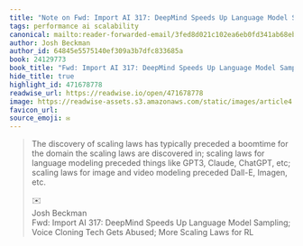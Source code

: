 ```yaml
---
title: "Note on Fwd: Import AI 317: DeepMind Speeds Up Language Model Sampling; Voice Cloning Tech Gets Abused; More Scaling Laws for RL via Josh Beckman"
tags: performance ai scalability
canonical: mailto:reader-forwarded-email/3fed8d021c102ea6eb0fd341ab68ebfd
author: Josh Beckman
author_id: 64845e5575140ef309a3b7dfc833685a
book: 24129773
book_title: "Fwd: Import AI 317: DeepMind Speeds Up Language Model Sampling; Voice Cloning Tech Gets Abused; More Scaling Laws for RL"
hide_title: true
highlight_id: 471678778
readwise_url: https://readwise.io/open/471678778
image: https://readwise-assets.s3.amazonaws.com/static/images/article4.6bc1851654a0.png
favicon_url: 
source_emoji: ✉️
---
```


> The discovery of scaling laws has typically preceded a boomtime for the domain the scaling laws are discovered in; scaling laws for language modeling preceded things like GPT3, Claude, ChatGPT, etc; scaling laws for image and video modeling preceded Dall-E, Imagen, etc.
> <div class="quoteback-footer"><div class="quoteback-avatar"><span class="mini-emoji"> ✉️</span></div><div class="quoteback-metadata"><div class="metadata-inner"><span style="display:none">FROM:</span><div aria-label="Josh Beckman" class="quoteback-author"> Josh Beckman</div><div aria-label="Fwd: Import AI 317: DeepMind Speeds Up Language Model Sampling; Voice Cloning Tech Gets Abused; More Scaling Laws for RL" class="quoteback-title"> Fwd: Import AI 317: DeepMind Speeds Up Language Model Sampling; Voice Cloning Tech Gets Abused; More Scaling Laws for RL</div></div></div></div>